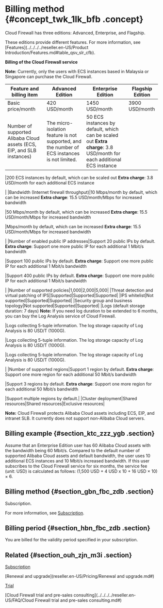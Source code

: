 # Billing method {#concept_twk_1lk_bfb .concept}

Cloud Firewall has three editions: Advanced, Enterprise, and Flagship.

These editions provide different features. For more information, see [Features](../../../../reseller.en-US/Product Introduction/Features.md#table_qsv_slr_cfb).

**Billing of the Cloud Firewall service**

**Note:** Currently, only the users with ECS instances based in Malaysia or Singapore can purchase the Cloud Firewall.

|Feature and billing item|Advanced Edition|Enterprise Edition|Flagship Edition|
|------------------------|----------------|------------------|----------------|
|Basic price/month|420 USD/month|1450 USD/month|3900 USD/month|
|Number of supported Alibaba Cloud assets \(ECS, EIP, and SLB instances\)|The micro-isolation feature is not supported, and the number of ECS instances is not limited.|50 ECS instances by default, which can be scaled out **Extra charge**: 3.8 USD/month for each additional ECS instance

 |200 ECS instances by default, which can be scaled out **Extra charge**: 3.8 USD/month for each additional ECS instance

 |
|Bandwidth \(Internet firewall throughput\)|10 Mbps/month by default, which can be increased **Extra charge**: 15.5 USD/month/Mbps for increased bandwidth

 |50 Mbps/month by default, which can be increased **Extra charge**: 15.5 USD/month/Mbps for increased bandwidth

 |Mbps/month by default, which can be increased **Extra charge**: 15.5 USD/month/Mbps for increased bandwidth

 |
|Number of enabled public IP addresses|Support 20 public IPs by default. **Extra charge**: Support one more public IP for each additional 1 Mbit/s bandwidth

 |Support 100 public IPs by default. **Extra charge**: Support one more public IP for each additional 1 Mbit/s bandwidth

 |Support 400 public IPs by default. **Extra charge**: Support one more public IP for each additional 1 Mbit/s bandwidth

 |
|Number of supported policies|1,000|2,000|5,000|
|Threat detection and virtual patching of IPS|Supported|Supported|Supported|
|IPS whitelist|Not supported|Supported|Supported|
|Security group and business topology|Not supported|Supported|Supported|
|Logs \(default storage duration: 7 days\) **Note:** If you need log duration to be extended to 6 months, you can buy the Log Analysis service of Cloud Firewall.

 |Logs collecting 5-tuple information. The log storage capacity of Log Analysis is 80 USD/T \(1000G\).

 |Logs collecting 5-tuple information. The log storage capacity of Log Analysis is 80 USD/T \(1000G\).

 |Logs collecting 5-tuple information. The log storage capacity of Log Analysis is 80 USD/T \(1000G\).

 |
|Number of supported regions|Support 1 region by default. **Extra charge**: Support one more region for each additional 50 Mbit/s bandwidth

 |Support 3 regions by default. **Extra charge**: Support one more region for each additional 50 Mbit/s bandwidth

 |Support multiple regions by default.|
|Cluster deployment|Shared resources|Shared resources|Exclusive resources|

**Note:** Cloud Firewall protects Alibaba Cloud assets including ECS, EIP, and intranet SLB. It currently does not support non-Alibaba Cloud servers.

## Billing example {#section_ktc_zzz_ygb .section}

Assume that an Enterprise Edition user has 60 Alibaba Cloud assets with the bandwidth being 60 Mbit/s. Compared to the default number of supported Alibaba Cloud assets and default bandwidth, the user uses 10 additional ECS instances and 10 Mbit/s increased bandwidth. If this user subscribes to the Cloud Firewall service for six months, the service fee \(unit: USD\) is calculated as follows: \(1,500 USD + 4 USD x 10 + 16 USD × 10\) × 6.

## Billing method {#section_gbn_fbc_zdb .section}

Subscription.

For more information, see [Subscription](reseller.en-US/Pricing/Subscription.md#ol_vyl_1sf_cfb).

## Billing period {#section_hbn_fbc_zdb .section}

You are billed for the validity period specified in your subscription.

## Related {#section_ouh_zjn_m3i .section}

[Subscription](reseller.en-US/Pricing/Subscription.md#)

[Renewal and upgrade](reseller.en-US/Pricing/Renewal and upgrade.md#)

[Trial](reseller.en-US/Pricing/Trial.md#)

[Cloud Firewall trial and pre-sales consulting](../../../../reseller.en-US/FAQ/Cloud Firewall trial and pre-sales consulting.md#)

